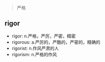 > 严格

## rigor

- rigor: n.严格，严厉，严密，精密
- rigorous: a.严厉的，严酷的，严密的，精确的
- rigorist: n.作风严肃的人
- rigorism: n.严格的作风